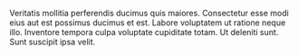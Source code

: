 Veritatis mollitia perferendis ducimus quis maiores. Consectetur esse modi eius aut est possimus ducimus et est. Labore voluptatem ut ratione neque illo. Inventore tempora culpa voluptate cupiditate totam. Ut deleniti sunt. Sunt suscipit ipsa velit.